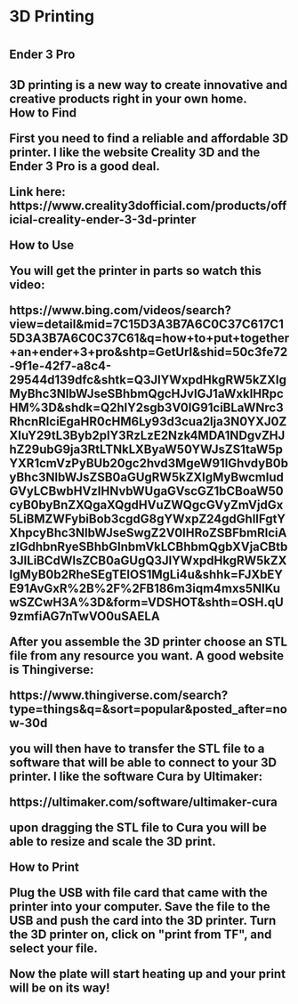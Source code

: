 <h1>3D Printing<h1>
<h2>Ender 3 Pro<h2>
  
<main>3D printing is a new way to create innovative and creative products right in your own home.<main>
  
<section>How to Find<section>
<p>First you need to find a reliable and affordable 3D printer. I like the website Creality 3D and the Ender 3 Pro is a good deal.
<p>Link here: https://www.creality3dofficial.com/products/official-creality-ender-3-3d-printer<p>

<section>How to Use<section>
<p>You will get the printer in parts so watch this video:<p>
<p>https://www.bing.com/videos/search?view=detail&mid=7C15D3A3B7A6C0C37C617C15D3A3B7A6C0C37C61&q=how+to+put+together+an+ender+3+pro&shtp=GetUrl&shid=50c3fe72-9f1e-42f7-a8c4-29544d139dfc&shtk=Q3JlYWxpdHkgRW5kZXIgMyBhc3NlbWJseSBhbmQgcHJvIGJ1aWxkIHRpcHM%3D&shdk=Q2hlY2sgb3V0IG91ciBLaWNrc3RhcnRlciEgaHR0cHM6Ly93d3cua2lja3N0YXJ0ZXIuY29tL3Byb2plY3RzLzE2Nzk4MDA1NDgvZHJhZ29ubG9ja3RtLTNkLXByaW50YWJsZS1taW5pYXR1cmVzPyBUb20gc2hvd3MgeW91IGhvdyB0byBhc3NlbWJsZSB0aGUgRW5kZXIgMyBwcmludGVyLCBwbHVzIHNvbWUgaGVscGZ1bCBoaW50cyB0byBnZXQgaXQgdHVuZWQgcGVyZmVjdGx5LiBMZWFybiBob3cgdG8gYWxpZ24gdGhlIFgtYXhpcyBhc3NlbWJseSwgZ2V0IHRoZSBFbmRlciAzIGdhbnRyeSBhbGlnbmVkLCBhbmQgbXVjaCBtb3JlLiBCdWlsZCB0aGUgQ3JlYWxpdHkgRW5kZXIgMyB0b2RheSEgTElOS1MgLi4u&shhk=FJXbEYE91AvGxR%2B%2F%2FB186m3iqm4mxs5NIKuwSZCwH3A%3D&form=VDSHOT&shth=OSH.qU9zmfiAG7nTwVO0uSAELA<p>
  
<p>After you assemble the 3D printer choose an STL file from any resource you want. A good website is Thingiverse:<p>
<p>https://www.thingiverse.com/search?type=things&q=&sort=popular&posted_after=now-30d<p>
<p>you will then have to transfer the STL file to a software that will be able to connect to your 3D printer. I like the software Cura by Ultimaker:
<p>https://ultimaker.com/software/ultimaker-cura<p>
<p>upon dragging the STL file to Cura you will be able to resize and scale the 3D print.
  
<section>How to Print<section>
<p>Plug the USB with file card that came with the printer into your computer. Save the file to the USB and push the card into the 3D printer. Turn the 3D printer on, click on "print from TF", and select your file.
<p>Now the plate will start heating up and your print will be on its way!<p>
